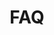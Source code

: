 ---
title: FAQ
faqs:
    -
        title: General
        questions: 
            -
                question: What is TradeHero?
                answer: 'TradeHero is a gamified social trading app that allows you to trade and replicate the behaviour of other users automatically. It is ranked the #1 finance app in over 90 countries. You can learn how to trade, experiment with virtual cash, follow heroes , and compete in trading competitions. When you''re ready, toggle the LIVE button to fund your account to start trading and replicating trades with real money.'
            -   
                question: Is TradeHero a free app?
                answer: Yes, TradeHero is a free mobile app – free to download and free to use!
            -   
                question: Which devices is TradeHero available on?
                answer: TradeHero is available for both iOS and Android devices.
            -   
                question: How is TradeHero regulated?
                answer: TradeHero is a trading name of ayondo markets. ayondo markets Limited is authorised and regulated by the Financial Conduct Authority (FCA); our FCA register number is 184333.
            -   
                question: How can I earn money from TradeHero?
                answer: You can earn money by making profits on your LIVE trading, and winning cash prizes* in virtual trading competitions.
            -   
                question: What is a virtual trading competition?
                answer: A virtual trading competition in TradeHero is a special mode held for a specific timeframe designed to enable eligible participants to trade stocks virtually within the mobile application. Prizes will be awarded in accordance with these specific Terms and Conditions of participation.
            -   
                question: How do I join virtual trading competitions?
                answer: You can join competitions by going to the Competitions tab and then tapping on any available competition.
            -   
                question: How do I refer my friends?
                answer: You can refer your friends by clicking the top left button and sending invitations via Facebook, Messenger, Whatsapp, SMS, Email, and other channels.
            -   
                question: Is there a system in place to prevent abuse?
                answer: Rest assured that we are constantly monitoring and taking all necessary measures to prevent abuse. Our dedicated team of software engineers are working round the clock to make sure that all loopholes are closed. If you suspect any abuse please contact us at <a href="mailto:ssupport@tradehero.mobi?Subject=[Live Support]" target="_top">support@tradehero.mobi</a> and we will investigate the matter.
            -   
                question: Is this the final version?
                answer: We are continually improving TradeHero in light of your feedback. We strongly recommend that you update your app when prompted, for the latest features and benefits.
    -
        title: Virtual Trading
        questions:
            -
                question: How do I trade?
                answer: Every user starts with an $100,000 initial virtual cash to trade with. Buy equities and forex in the buy screen to begin your trading journey. With TradeHero, you can search which stocks heroes are trading in real time, find and follow heroes based on your personal preferences and judgement, and copy the trades you like immediately. Once you are confident with the trades that you have in the virtual trading, you can start to fund your account, and trade with real money.
            -
                question: How many exchanges and currency pairs can I trade on?
                answer: In virtual mode, you get to trade with near real-time quotes across 35 stock exchanges and 38 currency pairs.
            -
                question: What is the maximum number of shares per transaction?
                answer: It depends on the trading mode you are in. In virtual mode, you can trade as much as you would like based on how much cash you have left. Whereas for LIVE mode, each product has a maximum quantity defined. That’s the maximum one can enter in the transaction.
            -
                question: Will I get notified whenever I execute a trade?
                answer: For virtual trading mode, there is no notification when you execute a trade..
        special_notes: 
            -
                text: '*Terms & Conditions apply.'
    -
        title: Live Trading
        description: 'Once you are ready for LIVE trading, you can toggle to your LIVE trading account with a tap. If you want to start trading with real money you will need to open a LIVE account, and fund your account. This can be easily done by using a credit card. However, in LIVE trading mode your profits and losses really matter!'
        questions:
            -
                question: How can I open a LIVE account?
                answer: In order to open a LIVE account, you would have to successfully complete our onboarding process. As a FCA regulated firm, we are obliged to verify the identity of all our clients’.
            -
                question: Do you have any loss protection features?
                answer: The Loss Protection is triggered when the account balance (including open positions in profit or loss) reaches or falls below the amount you have set.</br></br>Limited risk with free guaranteed stop loss**. Apply stop loss orders to limit the losses in adverse market conditions; moreover, the guaranteed stops* are free of charge
            -
                question: Can I remove my stop-loss value?
                answer: Yes, you can remove the stop-loss value by simply tapping on it after you execute the trade at the “Open Position Summary” section.
            -
                question: Can I change the currency of my LIVE account?
                answer: Currently the only available currency in your LIVE account is US dollar.
            -
                question: Why can’t I invest my whole account value into one trade?
                answer: You will not be able to put your whole account value into one trade. There is a max lot size per transaction as a security feature to protect you from investing your entire account value in one trade.
            -
                question: Why does the app ask me to log in again at the transaction page in LIVE mode?
                answer: This is an added security measure because you will be trading with real money in LIVE mode.
            -
                question: I don’t feel confident with trading in LIVE mode. Can I go back to virtual mode and practice further?
                answer: Yes you can. Just tap on the toggle to go back to virtual mode
            -
                question: I’m in LIVE mode. How can I sign out from LIVE mode?
                answer: You can tap on left menu icon then select LIVE settings and sign out.
            -
                question: Will I be notified whenever I execute a trade?
                answer: For live trading, you will receive an immediate email notification for the trade you have performed or if the position reaches Stop-Loss or Take-Profit values.
        special_notes: 
            -
                text: '* Applicable to futures only'
            -
                text: '**Please note that free guaranteed stops do not apply to all products and are subject to trade size restrictions which may vary for each product.'
---